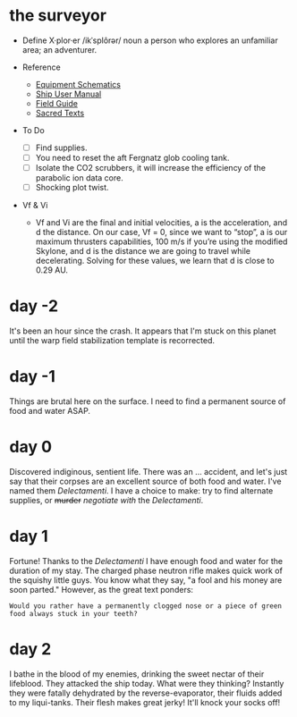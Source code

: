 # the surveyor

* Define
X·plor·er
/ikˈsplôrər/
noun
a person who explores an unfamiliar area; an adventurer.

* Reference
  * [Equipment Schematics](http://www.scifiideas.com/technobabble-generator/)
  * [Ship User Manual](http://shinytoylabs.com/jargon/)
  * [Field Guide](https://randomwordgenerator.com/phrase.php)
  * [Sacred Texts](https://randomwordgenerator.com/bible.php)

* To Do
  * [ ] Find supplies.
  * [ ] You need to reset the aft Fergnatz glob cooling tank.
  * [ ] Isolate the CO2 scrubbers, it will increase the efficiency of the parabolic ion data core.
  * [ ] Shocking plot twist.

* Vf & Vi
  * Vf and Vi are the final and initial velocities, a is the acceleration, and d the distance. On our case, Vf = 0, since we want to “stop”, a is our maximum thrusters capabilities, 100 m/s if you’re using the modified Skylone, and d is the distance we are going to travel while decelerating. Solving for these values, we learn that d is close to 0.29 AU. 

# day -2
It's been an hour since the crash. It appears that I'm stuck on this planet until the warp field stabilization template is recorrected.  

# day -1
Things are brutal here on the surface. I need to find a permanent source of food and water ASAP.

# day 0
Discovered indiginous, sentient life. There was an ... accident, and let's just say that their corpses are an excellent source of both food and water.  I've named them *Delectamenti*.  I have a choice to make: try to find alternate supplies, or ~~murder~~ *negotiate with* the *Delectamenti*.

# day 1
Fortune! Thanks to the *Delectamenti* I have enough food and water for the duration of my stay. The charged phase neutron rifle makes quick work of the squishy little guys.  You know what they say, "a fool and his money are soon parted." However, as the great text ponders: 
```
Would you rather have a permanently clogged nose or a piece of green food always stuck in your teeth?
```

# day 2
I bathe in the blood of my enemies, drinking the sweet nectar of their lifeblood. They attacked the ship today. What were they thinking? Instantly they were fatally dehydrated by the reverse-evaporator, their fluids added to my liqui-tanks.  Their flesh makes great jerky!  It'll knock your socks off!
